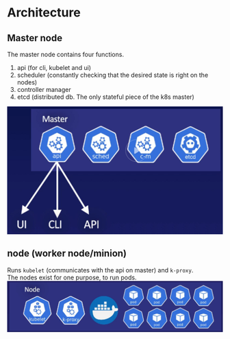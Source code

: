 # Architecture
## Master node
The master node contains four functions.<br>
1. api (for cli, kubelet and ui)
1. scheduler (constantly checking that the desired state is right on the nodes)
1. controller manager
1. etcd (distributed db. The only stateful piece of the k8s master)

![master](pictures/k8s_master.png)

## node (worker node/minion)
Runs `kubelet` (communicates with the api on master) and `k-proxy`.<br>
The nodes exist for one purpose, to run pods.<br>
![node](pictures/node.png)

